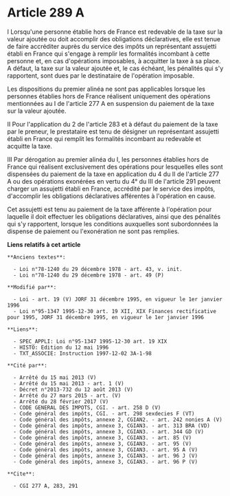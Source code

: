 # Article 289 A

I Lorsqu'une personne établie hors de France est redevable de la taxe sur la valeur ajoutée ou doit accomplir des obligations
déclaratives, elle est tenue de faire accréditer auprès du service des impôts un représentant assujetti établi en France qui
s'engage à remplir les formalités incombant à cette personne et, en cas d'opérations imposables, à acquitter la taxe à sa
place. A défaut, la taxe sur la valeur ajoutée et, le cas échéant, les pénalités qui s'y rapportent, sont dues par le
destinataire de l'opération imposable.

Les dispositions du premier alinéa ne sont pas applicables lorsque les personnes établies hors de France réalisent uniquement
des opérations mentionnées au I de l'article 277 A en suspension du paiement de la taxe sur la valeur ajoutée.

II Pour l'application du 2 de l'article 283 et à défaut du paiement de la taxe par le preneur, le prestataire est tenu de
désigner un représentant assujetti établi en France qui remplit les formalités incombant au redevable et acquitte la taxe.

III Par dérogation au premier alinéa du I, les personnes établies hors de France qui réalisent exclusivement des opérations
pour lesquelles elles sont dispensées du paiement de la taxe en application du 4 du II de l'article 277 A ou des opérations
exonérées en vertu du 4° du III de l'article 291 peuvent charger un assujetti établi en France, accrédité par le service des
impôts, d'accomplir les obligations déclaratives afférentes à l'opération en cause.

Cet assujetti est tenu au paiement de la taxe afférente à l'opération pour laquelle il doit effectuer les obligations
déclaratives, ainsi que des pénalités qui s'y rapportent, lorsque les conditions auxquelles sont subordonnées la dispense de
paiement ou l'exonération ne sont pas remplies.

**Liens relatifs à cet article**

	**Anciens textes**:

	  - Loi n°78-1240 du 29 décembre 1978 - art. 43, v. init.
	  - Loi n°78-1240 du 29 décembre 1978 - art. 49 (P)

	**Modifié par**:

	  - Loi - art. 19 (V) JORF 31 décembre 1995, en vigueur le 1er janvier 1996
	  - Loi n°95-1347 1995-12-30 art. 19 XII, XIX Finances rectificative pour 1995, JORF 31 décembre 1995, en vigueur le 1er janvier 1996

	**Liens**:

	  - SPEC_APPLI: Loi n°95-1347 1995-12-30 art. 19 XIX
	  - HISTO: Edition du 12 mai 1996
	  - TXT_ASSOCIE: Instruction 1997-12-02 3A-1-98

	**Cité par**:

	  - Arrêté du 15 mai 2013 (V)
	  - Arrêté du 15 mai 2013 - art. 1 (V)
	  - Décret n°2013-732 du 12 août 2013 (V)
	  - Arrêté du 27 mars 2015 - art. (V)
	  - Arrêté du 28 février 2017 (V)
	  - CODE GENERAL DES IMPOTS, CGI. - art. 258 D (V)
	  - Code général des impôts, CGI. - art. 298 sexdecies F (VT)
	  - Code général des impôts, annexe 2, CGIAN2. - art. 242 nonies A (V)
	  - Code général des impôts, annexe 3, CGIAN3. - art. 313 BRA (VD)
	  - Code général des impôts, annexe 3, CGIAN3. - art. 344 GD (V)
	  - Code général des impôts, annexe 3, CGIAN3. - art. 85 (V)
	  - Code général des impôts, annexe 3, CGIAN3. - art. 95 (V)
	  - Code général des impôts, annexe 3, CGIAN3. - art. 95 A (V)
	  - Code général des impôts, annexe 3, CGIAN3. - art. 96 J (V)
	  - Code général des impôts, annexe 3, CGIAN3. - art. 96 P (V)

	**Cite**:

	  - CGI 277 A, 283, 291
